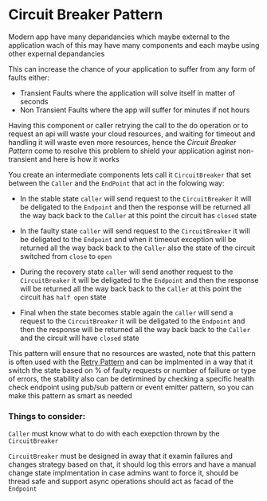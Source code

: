 # Circuit Breaker Pattern

Modern app have many depandancies which maybe external to the application wach of this may have many components and each maybe using other expernal depandancies

This can increase the chance of your application to suffer from any form of faults either:

- Transient Faults where the application will solve itself in matter of seconds
- Non Transient Faults where the app will suffer for minutes if not hours

Having this component or caller retrying the call to the do operation or to request an api will waste your cloud resources, and waiting for timeout and handling it will waste even more resources, hence the *Circuit Breaker Pattern* come to resolve this problem to shield your application aginst non-transient and here is how it works

You create an intermediate components lets call it `CircuitBreaker` that set between the `Caller` and the `EndPoint` that act in the folowing way:

- In the stable state `caller` will send request to the `CircuitBreaker` it will be deligated to the `Endpoint` and then the response will be returned all the way back back to the `Caller`  at this point the circuit has `closed` state


- In the faulty state `caller` will send request to the `CircuitBreaker` it will be deligated to the `Endpoint` and when it timeout exception will be returned all the way back back to the `Caller` also the state of the circuit switched from `close` to `open`


- During the recovery state `caller` will send another request to the `CircuitBreaker` it will be deligated to the `Endpoint` and then the response will be returned all the way back back to the `Caller`  at this point the circuit has `half open` state


- Final when the state becomes stable again the `caller` will send a request to the `CircuitBreaker` it will be deligated to the `Endpoint` and then the response will be returned all the way back back to the `Caller`  and the circuit will have `closed` state


This pattern will ensure that no resources are wasted, note that this pattern is often used with the [Retry Pattern](#) and can be implmented in a way that it switch the state based on % of faulty requests or number of failiure or type of errors, the stability also can be detirmined by checking a specific health check endpoint using pub/sub pattern or event emitter pattern, so you can make this pattern as smart as needed

### Things to consider:

`Caller` must know what to do with each exepction thrown by the `CircuitBreaker`

`CircuitBreaker` must be designed in away that it examin failures and changes strategy based on that, it should log this errors and have a manual change state implmentation in case admins want to force it, should be thread safe and support async operations should act as facad of the `Endpoint`